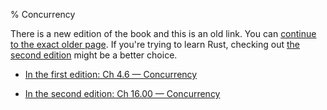 % Concurrency

There is a new edition of the book and this is an old link.
You can [continue to the exact older page][1].
If you're trying to learn Rust, checking out [the second edition][2] might be a better choice.

* [In the first edition: Ch 4.6 — Concurrency][1]

* [In the second edition: Ch 16.00 — Concurrency][2]


[1]: first-edition/concurrency.html
[2]: second-edition/ch16-00-concurrency.html
